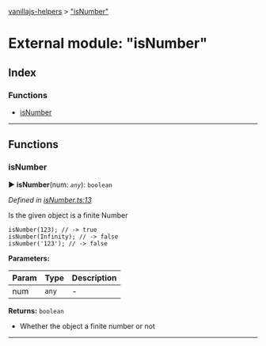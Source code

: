 [vanillajs-helpers](../README.md) > ["isNumber"](../modules/_isnumber_.md)



# External module: "isNumber"

## Index

### Functions

* [isNumber](_isnumber_.md#isnumber)



---
## Functions
<a id="isnumber"></a>

###  isNumber

► **isNumber**(num: *`any`*): `boolean`



*Defined in [isNumber.ts:13](https://github.com/Tokimon/vanillajs-helpers/blob/17062f0/isNumber.ts#L13)*



Is the given object is a finite Number

    isNumber(123); // -> true
    isNumber(Infinity); // -> false
    isNumber('123'); // -> false


**Parameters:**

| Param | Type | Description |
| ------ | ------ | ------ |
| num | `any`   |  - |





**Returns:** `boolean`
- Whether the object a finite number or not






___


